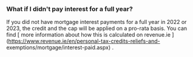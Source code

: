 ###  What if I didn't pay interest for a full year?

If you did not have mortgage interest payments for a full year in 2022 or
2023, the credit and the cap will be applied on a pro-rata basis. You can find
[ more information about how this is calculated on revenue.ie
](https://www.revenue.ie/en/personal-tax-credits-reliefs-and-
exemptions/mortgage/interest-paid.aspx) .
